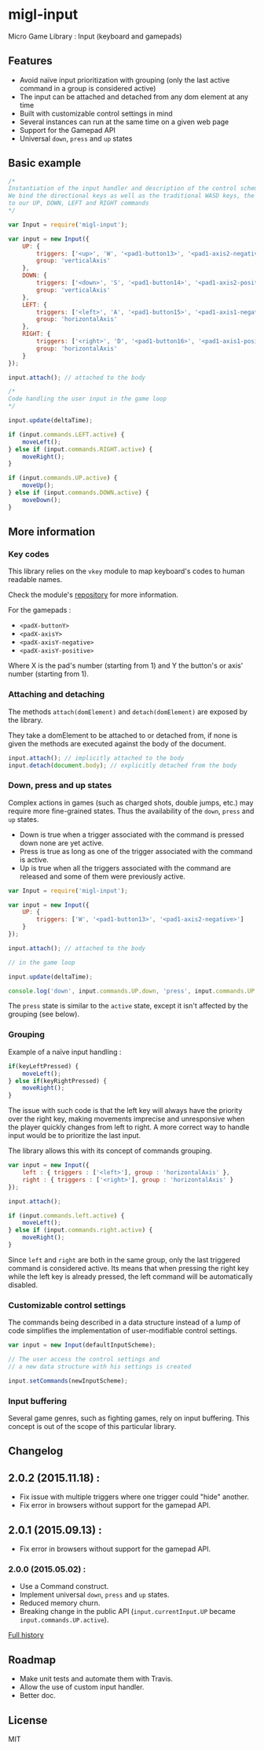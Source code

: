# migl-input

Micro Game Library : Input (keyboard and gamepads)

## Features

* Avoid naïve input prioritization with grouping (only the last active command in a group is considered active)
* The input can be attached and detached from any dom element at any time
* Built with customizable control settings in mind
* Several instances can run at the same time on a given web page
* Support for the Gamepad API
* Universal `down`, `press` and `up` states

## Basic example

```js
/*
Instantiation of the input handler and description of the control scheme.
We bind the directional keys as well as the traditional WASD keys, the first gamepad d-pad and first stick
to our UP, DOWN, LEFT and RIGHT commands
*/

var Input = require('migl-input');

var input = new Input({
    UP: {
        triggers: ['<up>', 'W', '<pad1-button13>', '<pad1-axis2-negative>'],
        group: 'verticalAxis'
    },
    DOWN: {
        triggers: ['<down>', 'S', '<pad1-button14>', '<pad1-axis2-positive>'],
        group: 'verticalAxis'
    },
    LEFT: {
        triggers: ['<left>', 'A', '<pad1-button15>', '<pad1-axis1-negative>'],
        group: 'horizontalAxis'
    },
    RIGHT: {
        triggers: ['<right>', 'D', '<pad1-button16>', '<pad1-axis1-positive>'],
        group: 'horizontalAxis'
    }
});

input.attach(); // attached to the body

/*
Code handling the user input in the game loop
*/

input.update(deltaTime);

if (input.commands.LEFT.active) {
    moveLeft();
} else if (input.commands.RIGHT.active) {
    moveRight();
}

if (input.commands.UP.active) {
    moveUp();
} else if (input.commands.DOWN.active) {
    moveDown();
}
```

## More information

### Key codes

This library relies on the `vkey` module to map keyboard's codes to human readable names.

Check the module's [repository](https://github.com/chrisdickinson/vkey) for more information.

For the gamepads :

* `<padX-buttonY>`
* `<padX-axisY>`
* `<padX-axisY-negative>`
* `<padX-axisY-positive>`

Where X is the pad's number (starting from 1) and Y the button's or axis' number (starting from 1).

### Attaching and detaching

The methods `attach(domElement)` and `detach(domElement)` are exposed by the library.

They take a domElement to be attached to or detached from, if none is given the methods are executed against the body
of the document.

```js
input.attach(); // implicitly attached to the body
input.detach(document.body); // explicitly detached from the body
```

### Down, press and up states

Complex actions in games (such as charged shots, double jumps, etc.) may require more fine-grained states. Thus the availability of the `down`, `press` and `up` states.

 * Down is true when a trigger associated with the command is pressed down none are yet active.
 * Press is true as long as one of the trigger associated with the command is active.
 * Up is true when all the triggers associated with the command are released and some of them were previously active.

```js
var Input = require('migl-input');

var input = new Input({
    UP: {
        triggers: ['W', '<pad1-button13>', '<pad1-axis2-negative>']
    }
});

input.attach(); // attached to the body

// in the game loop

input.update(deltaTime);

console.log('down', input.commands.UP.down, 'press', input.commands.UP.press, 'up', input.commands.UP.up);
```

The `press` state is similar to the `active` state, except it isn't affected by the grouping (see below).

### Grouping

Example of a naïve input handling :

```js
if(keyLeftPressed) {
    moveLeft();
} else if(keyRightPressed) {
    moveRight();
}
```

The issue with such code is that the left key will always have the priority over the right key, making movements imprecise and unresponsive when the player quickly changes from left to right. A more correct way to handle input would be to prioritize the last input.

The library allows this with its concept of commands grouping.

```js
var input = new Input({
    left : { triggers : ['<left>'], group : 'horizontalAxis' },
    right : { triggers : ['<right>'], group : 'horizontalAxis' }
});

input.attach();

if (input.commands.left.active) {
    moveLeft();
} else if (input.commands.right.active) {
    moveRight();
}
```

Since `left` and `right` are both in the same group, only the last triggered command is considered active. Its means that when pressing the right key while the left key is already pressed, the left command will be automatically disabled.

### Customizable control settings

The commands being described in a data structure instead of a lump of code simplifies the implementation of user-modifiable control settings.

```js
var input = new Input(defaultInputScheme);

// The user access the control settings and
// a new data structure with his settings is created

input.setCommands(newInputScheme);
```

### Input buffering

Several game genres, such as fighting games, rely on input buffering. This concept is out of the scope of this particular library.

## Changelog

## 2.0.2 (2015.11.18) :

 * Fix issue with multiple triggers where one trigger could "hide" another.
 * Fix error in browsers without support for the gamepad API.

## 2.0.1 (2015.09.13) :

 * Fix error in browsers without support for the gamepad API.

### 2.0.0 (2015.05.02) :

 * Use a Command construct.
 * Implement universal `down`, `press` and `up` states.
 * Reduced memory churn.
 * Breaking change in the public API (`input.currentInput.UP` became `input.commands.UP.active`).

[Full history](https://github.com/kchapelier/migl-input/blob/master/CHANGELOG.md)

## Roadmap

* Make unit tests and automate them with Travis.
* Allow the use of custom input handler.
* Better doc.

## License

MIT
